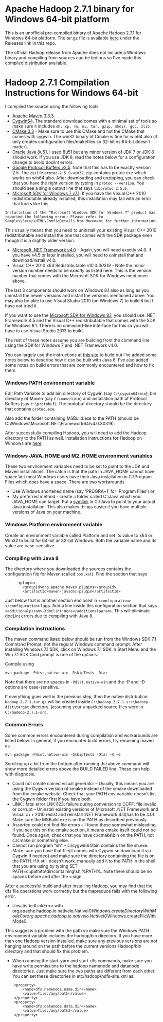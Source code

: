 # Apache Hadoop 2.7.1 binary for Windows 64-bit platform

This is an unofficial pre-compiled binary of Apache Hadoop 2.7.1 for Windows 64-bit platform. The tar.gz file is available [here](https://github.com/karthikj1/Hadoop-2.7.1-Windows-64-binaries/releases/download/untagged-0e2efcb29940d2686c86/hadoop-2.7.1.tar.gz)  under the Releases link in this repo.

The official Hadoop release from Apache does not include a Windows binary and compiling from sources can be tedious so I've made this compiled distribution available.

# Hadoop 2.7.1 Compilation Instructions for Windows 64-bit

I compiled the source using the following tools
 - [Apache Maven 3.3.3](https://maven.apache.org/)
 - [Cygwin64](https://cygwin.com/setup-x86_64.exe). The standard download comes with a minimal set of tools so make sure it includes ```sh, cp, rm, mv, tar, gzip, mkdir, gcc, zlib```.
 - [CMake 3.3](http://www.cmake.org/) - Make sure to use this CMake and not the CMake that comes with cygwin. The win32 binary of Cmake is fine for win64 also (it only creates configuration files/makefiles so 32-bit vs 64-bit doesn’t matter).
 - [Oracle Java 8u51](http://www.oracle.com/technetwork/java/javase/downloads/jdk8-downloads-2133151.html). I used 8u51 but any minor version of JDK 7 or JDK 8 should work. If you use JDK 8, read the notes below for a configuration change to avoid doclint errors.
 - [Google Protocol Buffers v2.5](https://github.com/google/protobuf/releases/tag/v2.5.0). Note that this has to be exactly version 2.5. The zip file ```protoc-2.5.0-win32.zip``` contains protoc.exe which works on win64 also. After downloading and unzipping, you can check that you have the right version by typing in ```protoc --version```. You should see a single output line that says 
 ``` libprotoc 2.5.0 ```.
 - [Microsoft SDK for Windows 7 v7.1](http://www.microsoft.com/en-us/download/details.aspx?id=8279). If you have the Visual C++ 2010 redistributable already installed, this installation may fail with an error that looks like this.
```
Installation of the “Microsoft Windows SDK for Windows 7” product has reported the following error: Please refer to Samples\Setup\HTML\ConfigDetails.htm document for further information.
```
This usually means that you need to uninstall your existing Visual C++ 2010 redistributable and install the one that comes with the SDK package even though it is a slightly older version.
 - [Microsoft .NET Framework v4.0](http://www.microsoft.com/en-us/download/details.aspx?id=17851) - Again, you will need exactly v4.0. If you have v4.5 or later installed, you will need to uninstall that and download/install v4.0.
 - Visual C++ 2010 x64 Redistributable v10.0.*30319* - Note the minor version number needs to be *exactly* as listed here. This is the version number that comes with the Microsoft SDK for Windows mentioned above.
 

The last 3 components should work on Windows 8.1 also as long as you uninstall the newer versions and install the versions mentioned above. 
You may also be able to use Visual Studio 2010 (on Windows 7) to build it but I have not tried it.

If you want to use the [Microsoft SDK for Windows 8.1](https://msdn.microsoft.com/en-us/windows/desktop/bg162891.aspx), you should use .NET Framework 4.5 and the Visual C++ redistributable that comes with the SDK for Windows 8.1. There is no command-line interface for this so you will have to use Visual Studio 2013 to build.

The rest of these notes assume you are building from the command line using the SDK for Windows 7 and .NET Framework v4.0.

You can largely use the instructions at [this site](http://www.srccodes.com/p/article/38/build-install-configure-run-apache-hadoop-2.2.0-microsoft-windows-os) to build but I've added some notes below to describe how it can be built with Java 8. I've also added some notes on build errors that are commonly encountered and how to fix them.

### Windows PATH environment variable 
Edit Path Variable to add bin directory of Cygwin (say ```C:\cygwin64\bin```), bin directory of Maven (say ```C:\maven\bin```) and installation path of Protocol Buffers (say ```c:\protobuf```). The protobuf directory should be the directory that contains ```protoc.exe```.

Also add the folder containing MSBuild.exe to the PATH (should be C:\Windows\Microsoft.NET\Framework64\v4.0.30319).

After successfully compiling Hadoop, you will need to add the Hadoop directory to the PATH as well. Installation instructions for Hadoop on Windows are [here](https://wiki.apache.org/hadoop/Hadoop2OnWindows).

### Windows JAVA_HOME and M2_HOME environment variables
These two environment variables need to be set to point to the JDK and Maven installations. The catch is that the path in JAVA_HOME cannot have space but most Windows users have their Java installation in C:\Program Files which does have a space. There are two workarounds 
- Use Windows shortened name (say 'PROGRA~1' for 'Program Files') or 
- My preferred method - create a folder called C:\Java which your JAVA_HOME can target. Put a [symlink](https://technet.microsoft.com/en-us/library/Cc753194.aspx) in C:\Java to point to your actual Java installation. This also makes things easier if you have multiple versions of Java on your machine.

### Windows Platform environment variable
Create an environment variable called Platform and set its value to x64 or Win32 to build for 64-bit or 32-bit Windows. Both the variable name and its value are case-sensitive.

### Compiling with Java 8
The directory where you downloaded the sources contains the configuration file for Maven (called ```pom.xml```). Find the section that says 
```
      <plugin>
        <groupId>org.apache.maven.plugins</groupId>
        <artifactId>maven-javadoc-plugin</artifactId>
```
Just below that is another section enclosed in ```<configuration></configuration>``` tags.
Add a line inside this configuration section that says ```	      <additionalparam>-Xdoclint:none</additionalparam>```.
This will eliminate docLint errors due to compiling with Java 8.

### Compilation instructions
The maven command listed below should be run from the Windows SDK 7.1 Command Prompt, not the regular Windows command prompt. After installing  Windows 7.1 SDK, click on Windows 7.1 SDK in Start Menu and the Win 7.1 SDK Cmd prompt is one of the options. 

Compile using 
```
mvn package -Pdist,native-win -DskipTests -Dtar
```
Note that there are no spaces in ```-Pdist,native-win``` and the -P and -D options are case-sensitive.

If everything goes well in the previous step, then the native distribution ```hadoop-2.7.1.tar.gz``` will be created inside ```C:\hadoop-2.7.1-src\hadoop-dist\target``` directory. (assuming your unpacked source files were in ```C:\hadoop-2.7.1-src```.

### Common Errors
Some common errors encountered during compilation and workarounds are listed below. In general, if you encounter build errors, try rerunning maven as 
```
mvn package -Pdist,native-win -DskipTests -Dtar –X –e
```
Scrolling up a bit from the bottom after running the above command will show more detailed errors above the BUILD FAILED line. These can help with diagnosis.

- Could not create named visual generator – Usually, this means you are using the Cygwin version of cmake instead of the cmake downloaded from the cmake website. Check that your PATH env variable doesn’t list the Cygwin folder first if you have both.
- LINK : fatal error LNK1123: failure during conversion to COFF: file invalid or corrupt – Uninstall existing versions of Microsoft .NET Framework and Visual c++ 2010 redist and reinstall .NET Framework 4.0(has to be 4.0). Make sure the MSBuild.exe is on the PATH as described previously.
- Assorted could not find file errors – I found these somewhat misleading. If you see this on the cmake section, it means cmake itself could not be found. Once again, check that you have c:\cmake\bin on the PATH, not c:\cmake or something else.
- Cannot run program "sh" – c:\cygwin64\bin contains the file sh.exe. Make sure you have that file(it comes with Cygwin so download it via Cygwin if needed) and make sure the directory containing the file is on the PATH. If it still doesn’t work, manually add it to the PATH in the shell that you are using by typing SET PATH=c:\path\to\dir\containing\sh;%PATH%. Note there should be no spaces before and after the = sign.

After a successful build and after installing Hadoop, you may find that the dfs file operations work correctly but the mapreduce fails with the following error.
-	UnsatisfiedLinkError with org.apache.hadoop.io.nativeio.NativeIO$Windows.createDirectoryWithMode0 or org.apache.hadoop.io.nativeio.NativeIO$Windows.createFileWithMode0. 

This suggests a problem with the path so make sure the Windows PATH environment variable includes the hadoop/bin directory. If you have more than one Hadoop version installed, make sure any previous versions are not hanging around on the path before the current versions Hadoop/bin directory and that should fix this problem.

- When running the start-yarn and start-dfs commands, make sure you have write permissions to the hadoop namenode and datanode directories. Just make sure the two paths are different from each other. You can set these directories in etc/hadoop/hdfs-site.xml as:
```
    <property>
        <name>dfs.namenode.name.dir</name>
        <value>file:/any/path</value>
    </property>
    <property>
        <name>dfs.datanode.data.dir</name>
        <value>file:/any/path2</value>
    </property>
```
